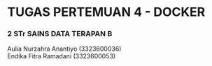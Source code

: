 <h1>TUGAS PERTEMUAN 4 - DOCKER</h1>
<h3>2 STr SAINS DATA TERAPAN B</h3>
<p>Aulia Nurzahra Anantiyo (3323600036)</br>
Endika Fitra Ramadani (3323600053)</p>
